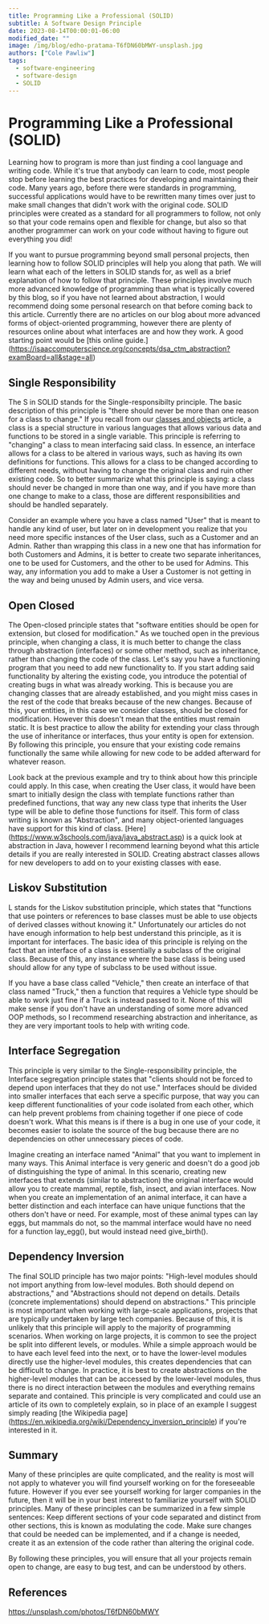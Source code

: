 ```yaml
---
title: Programming Like a Professional (SOLID)
subtitle: A Software Design Principle
date: 2023-08-14T00:00:01-06:00
modified_date: ""
image: /img/blog/edho-pratama-T6fDN60bMWY-unsplash.jpg
authors: ["Cole Pawliw"]
tags:
  - software-engineering
  - software-design
  - SOLID
---
```


# Programming Like a Professional (SOLID)

Learning how to program is more than just finding a cool language and writing code. While it's true that anybody can learn to code, most people stop before learning the best practices for developing and maintaining their code. Many years ago, before there were standards in programming, successful applications would have to be rewritten many times over just to make small changes that didn't work with the original code. SOLID principles were created as a standard for all programmers to follow, not only so that your code remains open and flexible for change, but also so that another programmer can work on your code without having to figure out everything you did!

If you want to pursue programming beyond small personal projects, then learning how to follow SOLID principles will help you along that path. We will learn what each of the letters in SOLID stands for, as well as a brief explanation of how to follow that principle. These principles involve much more advanced knowledge of programming than what is typically covered by this blog, so if you have not learned about abstraction, I would recommend doing some personal research on that before coming back to this article. Currently there are no articles on our blog about more advanced forms of object-oriented programming, however there are plenty of resources online about what interfaces are and how they work. A good starting point would be [this online guide.] (https://isaaccomputerscience.org/concepts/dsa_ctm_abstraction?examBoard=all&stage=all)

## Single Responsibility

The S in SOLID stands for the Single-responsibilty principle. The basic description of this principle is "there should never be more than one reason for a class to change." If you recall from our [classes and objects](https://schulichignite.com/blog/c-plus-plus-classes/) article, a class is a special structure in various languages that allows various data and functions to be stored in a single variable. This principle is referring to "changing" a class to mean interfacing said class. In essence, an interface allows for a class to be altered in various ways, such as having its own definitions for functions. This allows for a class to be changed according to different needs, without having to change the original class and ruin other existing code. So to better summarize what this principle is saying: a class should never be changed in more than one way, and if you have more than one change to make to a class, those are different responsibilities and should be handled separately.

Consider an example where you have a class named "User" that is meant to handle any kind of user, but later on in development you realize that you need more specific instances of the User class, such as a Customer and an Admin. Rather than wrapping this class in a new one that has information for both Customers and Admins, it is better to create two separate inheritances, one to be used for Customers, and the other to be used for Admins. This way, any information you add to make a User a Customer is not getting in the way and being unused by Admin users, and vice versa.

## Open Closed

The Open-closed principle states that "software entities should be open for extension, but closed for modification." As we touched open in the previous principle, when changing a class, it is much better to change the class through abstraction (interfaces) or some other method, such as inheritance, rather than changing the code of the class. Let's say you have a functioning program that you need to add new functionality to. If you start adding said functionality by altering the existing code, you introduce the potential of creating bugs in what was already working. This is because you are changing classes that are already established, and you might miss cases in the rest of the code that breaks because of the new changes. Because of this, your entities, in this case we consider classes, should be closed for modification. However this doesn't mean that the entities must remain static. It is best practice to allow the ability for extending your class through the use of inheritance or interfaces, thus your entity is open for extension. By following this principle, you ensure that your existing code remains functionally the same while allowing for new code to be added afterward for whatever reason.

Look back at the previous example and try to think about how this principle could apply. In this case, when creating the User class, it would have been smart to initially design the class with template functions rather than predefined functions, that way any new class type that inherits the User type will be able to define those functions for itself. This form of class writing is known as "Abstraction", and many object-oriented languages have support for this kind of class. [Here] (https://www.w3schools.com/java/java_abstract.asp) is a quick look at abstraction in Java, however I recommend learning beyond what this article details if you are really interested in SOLID. Creating abstract classes allows for new developers to add on to your existing classes with ease.

## Liskov Substitution

L stands for the Liskov substitution principle, which states that "functions that use pointers or references to base classes must be able to use objects of derived classes without knowing it." Unfortunately our articles do not have enough information to help best understand this principle, as it is important for interfaces. The basic idea of this principle is relying on the fact that an interface of a class is essentially a subclass of the original class. Because of this, any instance where the base class is being used should allow for any type of subclass to be used without issue.

If you have a base class called "Vehicle," then create an interface of that class named "Truck," then a function that requires a Vehicle type should be able to work just fine if a Truck is instead passed to it. None of this will make sense if you don't have an understanding of some more advanced OOP methods, so I recommend researching abstraction and inheritance, as they are very important tools to help with writing code.

## Interface Segregation

This principle is very similar to the Single-responsibility principle, the Interface segregation principle states that "clients should not be forced to depend upon interfaces that they do not use." Interfaces should be divided into smaller interfaces that each serve a specific purpose, that way you can keep different functionalities of your code isolated from each other, which can help prevent problems from chaining together if one piece of code doesn't work. What this means is if there is a bug in one use of your code, it becomes easier to isolate the source of the bug because there are no dependencies on other unnecessary pieces of code.

Imagine creating an interface named "Animal" that you want to implement in many ways. This Animal interface is very generic and doesn't do a good job of distinguishing the type of animal. In this scenario, creating new interfaces that extends (similar to abstraction) the original interface would allow you to create mammal, reptile, fish, insect, and avian interfaces. Now when you create an implementation of an animal interface, it can have a better distinction and each interface can have unique functions that the others don't have or need. For example, most of these animal types can lay eggs, but mammals do not, so the mammal interface would have no need for a function lay_egg(), but would instead need give_birth().

## Dependency Inversion

The final SOLID principle has two major points: "High-level modules should not import anything from low-level modules. Both should depend on abstractions," and "Abstractions should not depend on details. Details (concrete implementations) should depend on abstractions." This principle is most important when working with large-scale applications, projects that are typically undertaken by large tech companies. Because of this, it is unlikely that this principle will apply to the majority of programming scenarios. When working on large projects, it is common to see the project be split into different levels, or modules. While a simple approach would be to have each level feed into the next, or to have the lower-level modules directly use the higher-level modules, this creates dependencies that can be difficult to change. In practice, it is best to create abstractions on the higher-level modules that can be accessed by the lower-level modules, thus there is no direct interaction between the modules and everything remains separate and contained. This principle is very complicated and could use an article of its own to completely explain, so in place of an example I suggest simply reading [the Wikipedia page] (https://en.wikipedia.org/wiki/Dependency_inversion_principle) if you're interested in it.

## Summary

Many of these principles are quite complicated, and the reality is most will not apply to whatever you will find yourself working on for the foreseeable future. However if you ever see yourself working for larger companies in the future, then it will be in your best interest to familiarize yourself with SOLID principles. Many of these principles can be summarized in a few simple sentences: Keep different sections of your code separated and distinct from other sections, this is known as modulating the code. Make sure changes that could be needed can be implemented, and if a change is needed, create it as an extension of the code rather than altering the original code.

By following these principles, you will ensure that all your projects remain open to change, are easy to bug test, and can be understood by others.

## References

https://unsplash.com/photos/T6fDN60bMWY
